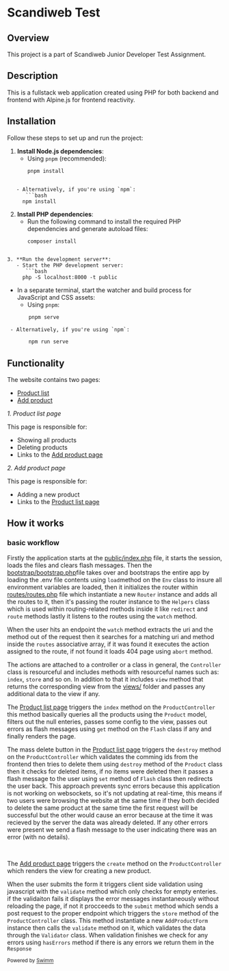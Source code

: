 # Scandiweb Test

## Overview

This project is a part of Scandiweb Junior Developer Test Assignment.

## Description

This is a fullstack web application created using PHP for both backend and frontend with Alpine.js for frontend reactivity.

## Installation

Follow these steps to set up and run the project:

1. **Install Node.js dependencies**:
   - Using `pnpm` (recommended):
     ```bash
     pnpm install
```

   - Alternatively, if you're using `npm`:
      ```bash
     npm install
```

2. **Install PHP dependencies**:
   - Run the following command to install the required PHP dependencies and generate autoload files:
     ```bash
     composer install
```

3. **Run the development server**:
   - Start the PHP development server:
      ```bash
     php -S localhost:8000 -t public
```

   - In a separate terminal, start the watcher and build process for JavaScript and CSS assets:
     - Using `pnpm`:
       
```bash
       pnpm serve
```

     - Alternatively, if you're using `npm`:
       
```bash
       npm run serve
```

## Functionality

The website contains two pages:

- [Product list](https://scandiweb-test.infinityfreeapp.com/)
- [Add product](https://scandiweb-test.infinityfreeapp.com/add-product)

*1\. Product list page*

This page is responsible for:

- Showing all products
- Deleting products
- Links to the [Add product page](https://scandiweb-test.infinityfreeapp.com/add-product)

*2\. Add product page*

This page is responsible for:

- Adding a new product
- Links to the [Product list page](https://scandiweb-test.infinityfreeapp.com/)

## How it works

### basic workflow

Firstly the application starts at the <SwmPath>[public/index.php](/public/index.php)</SwmPath> file, it starts the session, loads the files and clears flash messages. Then the <SwmPath>[bootstrap/bootstrap.php](/bootstrap/bootstrap.php)</SwmPath>file takes over and bootstraps the entire app by loading the .env file contents using <SwmToken path="/lib/Env.php" pos="16:7:7" line-data="    public static function load(string $path)">`load`</SwmToken>method on the <SwmToken path="/lib/Env.php" pos="7:2:2" line-data="class Env">`Env`</SwmToken> class to insure all environment variables are loaded, then it initializes the router within <SwmPath>[routes/routes.php](/routes/routes.php)</SwmPath> file which instantiate a new <SwmToken path="/app/router/Router.php" pos="15:2:2" line-data="class Router">`Router`</SwmToken> instance and adds all the routes to it, then it's passing the router instance to the <SwmToken path="/lib/Helpers.php" pos="12:2:2" line-data="class Helpers">`Helpers`</SwmToken> class which is used within routing-related methods inside it like <SwmToken path="/lib/Helpers.php" pos="72:7:7" line-data="    public static function redirect(string $to): void">`redirect`</SwmToken> and <SwmToken path="/lib/Helpers.php" pos="61:7:7" line-data="    public static function route(string $name): string|null">`route`</SwmToken> methods lastly it listens to the routes using the <SwmToken path="/app/router/Router.php" pos="126:5:5" line-data="    public function watch()">`watch`</SwmToken> method.

When the user hits an endpoint the <SwmToken path="/app/router/Router.php" pos="126:5:5" line-data="    public function watch()">`watch`</SwmToken> method extracts the uri and the method out of the request then it searches for a matching uri and method inside the <SwmToken path="/app/router/Router.php" pos="22:6:6" line-data="    private array $routes = [];">`routes`</SwmToken> associative array, if it was found it executes the action assigned to the route, if not found it loads 404 page using <SwmToken path="/app/router/Router.php" pos="152:7:7" line-data="    public static function abort(int $statusCode = Http::NOT_FOUND): void">`abort`</SwmToken> method.

The actions are attached to a controller or a class in general, the <SwmToken path="/app/controllers/Controller.php" pos="7:4:4" line-data="abstract class Controller">`Controller`</SwmToken> class is resourceful and includes methods with resourceful names such as: <SwmToken path="/app/controllers/Controller.php" pos="12:7:7" line-data="    public static function index()">`index`</SwmToken>, <SwmToken path="/app/controllers/Controller.php" pos="26:7:7" line-data="    public static function store()">`store`</SwmToken> and so on. In addition to that it includes <SwmToken path="/app/controllers/Controller.php" pos="44:7:7" line-data="    public static function view(string $view, $data = [])">`view`</SwmToken> method that returns the corresponding view from the <SwmPath>[views/](/views/)</SwmPath> folder and passes any additional data  to the view if any.

The [Product list page](https://scandiweb-test.infinityfreeapp.com/) triggers the <SwmToken path="/app/controllers/ProductController.php" pos="26:7:7" line-data="    public static function index()">`index`</SwmToken> method on the <SwmToken path="/app/controllers/ProductController.php" pos="15:2:2" line-data="class ProductController extends Controller">`ProductController`</SwmToken> this method basically queries all the products using the <SwmToken path="/app/models/Product.php" pos="11:2:2" line-data="class Product extends Model">`Product`</SwmToken> model, filters out the null enteries, passes some config to the view, passes out errors as flash messages using <SwmToken path="/app/sessions/Flash.php" pos="29:7:7" line-data="    public static function get(string $key, mixed $default = null): mixed">`get`</SwmToken> method on the <SwmToken path="/app/sessions/Flash.php" pos="8:5:5" line-data=" * Class Flash">`Flash`</SwmToken> class if any and finally renders the page.

The mass delete button in the [Product list page](https://scandiweb-test.infinityfreeapp.com/) triggers the <SwmToken path="/app/controllers/ProductController.php" pos="172:7:7" line-data="    public static function destroy()">`destroy`</SwmToken> method on the <SwmToken path="/app/controllers/ProductController.php" pos="15:2:2" line-data="class ProductController extends Controller">`ProductController`</SwmToken> which validates the comming ids from the frontend then tries to delete them using <SwmToken path="/app/models/Model.php" pos="103:7:7" line-data="    public static function destroy(array $ids): bool|PDOStatement">`destroy`</SwmToken> method of the <SwmToken path="/app/models/Product.php" pos="11:2:2" line-data="class Product extends Model">`Product`</SwmToken> class then it checks for deleted items, if no items were deleted then it passes a flash message to the user using <SwmToken path="/app/sessions/Flash.php" pos="41:7:7" line-data="    public static function set(string $key, mixed $value): void">`set`</SwmToken> method of <SwmToken path="/app/sessions/Flash.php" pos="8:5:5" line-data=" * Class Flash">`Flash`</SwmToken> class then redirects the user back. This approach prevents sync errors because this application is not working on websockets, so it's not updating at real-time, this means if two users were browsing the website at the same time if they both decided to delete the same product at the same time the first request will be successful but the other would cause an error because at the time it was recieved by the server the data was already deleted. If any other errors were present we send a flash message to the user indicating there was an error (with no details).

&nbsp;

The [Add product page](https://scandiweb-test.infinityfreeapp.com/add-product) triggers the <SwmToken path="/app/controllers/ProductController.php" pos="79:7:7" line-data="    public static function create()">`create`</SwmToken> method on the <SwmToken path="/app/controllers/ProductController.php" pos="15:2:2" line-data="class ProductController extends Controller">`ProductController`</SwmToken> which renders the view for creating a new product.

When the user submits the form it triggers client side validation using javascript with the <SwmToken path="/public/assets/js/main.js" pos="62:1:1" line-data="  validate(form) {">`validate`</SwmToken> method which only checks for empty enteries. if the validaiton fails it displays the error messages instantaneously without reloading the page, if not it procceeds to the <SwmToken path="/public/assets/js/main.js" pos="84:3:3" line-data="  async submit(form) {">`submit`</SwmToken> method which sends a post request to the proper endpoint which triggers the <SwmToken path="/app/controllers/ProductController.php" pos="102:7:7" line-data="    public static function store()">`store`</SwmToken> method of the <SwmToken path="/app/controllers/ProductController.php" pos="15:2:2" line-data="class ProductController extends Controller">`ProductController`</SwmToken> class. This method instantiate a new <SwmToken path="/app/forms/AddProductForm.php" pos="16:2:2" line-data="class AddProductForm implements FormInterface">`AddProductForm`</SwmToken> instance then calls the <SwmToken path="/app/forms/AddProductForm.php" pos="44:5:5" line-data="    public function validate(array $formData): void">`validate`</SwmToken> method on it, which validates the data through the <SwmToken path="/lib/Validator.php" pos="5:2:2" line-data="class Validator">`Validator`</SwmToken> class. When validation finishes we check for any errors using <SwmToken path="/app/forms/AddProductForm.php" pos="116:5:5" line-data="    public function hasErrors(): bool">`hasErrors`</SwmToken> method if there is any errors we return them in the <SwmToken path="/app/http/Response.php" pos="12:2:2" line-data="class Response">`Response`</SwmToken>

<SwmMeta version="3.0.0" repo-id="Z2l0aHViJTNBJTNBU2NhbmRpd2ViLXRlc3QlM0ElM0FBaG1lZE9zbWFuMTAx" repo-name="Scandiweb-test"><sup>Powered by [Swimm](https://app.swimm.io/)</sup></SwmMeta>
